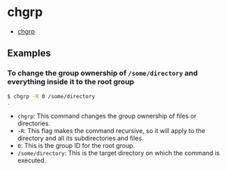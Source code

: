 # chgrp

- [chgrp](https://man7.org/linux/man-pages/man1/chgrp.1.html)

## Examples

### To change the group ownership of `/some/directory` and everything inside it to the root group

```bash
$ chgrp -R 0 /some/directory
.
```

- `chgrp`: This command changes the group ownership of files or directories.
- `-R`: This flag makes the command recursive, so it will apply to the directory and all its subdirectories and files.
- `0`: This is the group ID for the root group.
- `/some/directory`: This is the target directory on which the command is executed.
